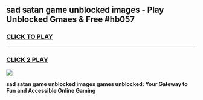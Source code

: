 
## sad satan game unblocked images - Play Unblocked Gmaes & Free #hb057
<h3>
<a href="https://news.freeplayer.one?title=sad_satan_game_unblocked_images&ref=03M">CLICK TO PLAY</a></h3>
<hr>

<h3>
<a href="https://news.freeplayer.one?title=sad_satan_game_unblocked_images&ref=03M">CLICK 2 PLAY</a>
  
</h3>

<a href="https://news.freeplayer.one?title=sad_satan_game_unblocked_images&ref=03M"><img src="https://clearcache.store/games.png"></a>


**sad satan game unblocked images games unblocked: Your Gateway to Fun and Accessible Online Gaming**
